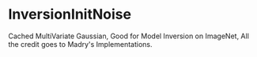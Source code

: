 # InversionInitNoise
Cached MultiVariate Gaussian, Good for Model Inversion on ImageNet, All the credit goes to Madry's Implementations.
